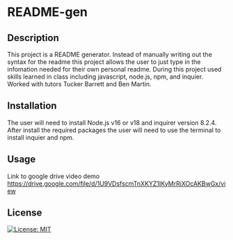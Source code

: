 # README-gen


## Description
This project is a README generator. Instead of manually writing out the syntax for the readme this project allows the user to just type in the infomation needed for their own personal readme. During this project used skills learned in class including javascript, node.js, npm, and inquier. Worked with tutors Tucker Barrett and Ben Martin. 

## Installation
The user will need to install Node.js v16 or v18 and inquirer version 8.2.4. After install the required packages the user will need to use the terminal to install inquier and npm.

## Usage 

Link to google drive video demo
https://drive.google.com/file/d/1U9VDsfscmTnXKYZ1IKyMrRiXOcAKBwGx/view



## License
[![License: MIT](https://img.shields.io/badge/License-MIT-yellow.svg)](https://opensource.org/licenses/MIT)
